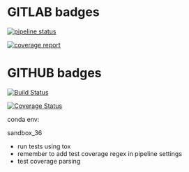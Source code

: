 # GITLAB badges

[![pipeline status](https://gitlab.com/theRealSuperMario/theSandboxProject/badges/master/pipeline.svg)](https://gitlab.com/theRealSuperMario/theSandboxProject/commits/master)

[![coverage report](https://gitlab.com/theRealSuperMario/theSandboxProject/badges/master/coverage.svg)](https://gitlab.com/theRealSuperMario/theSandboxProject/commits/master)


# GITHUB badges

[![Build Status](https://travis-ci.org/theRealSuperMario/python_ci_sandbox.svg?branch=master)](https://travis-ci.org/theRealSuperMario/python_ci_sandbox)

[![Coverage Status](https://coveralls.io/repos/github/therealsupermario/python_ci_sandbox/badge.svg?branch=master)](https://coveralls.io/github/therealsupermario/python_ci_sandbox?branch=master)


conda env:
 
sandbox_36



* run tests using tox
* remember to add test coverage regex in pipeline settings
* test coverage parsing
